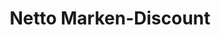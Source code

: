 ---
title: "Netto Marken-Discount"
url: /verden-aller/netto-marken-discount-artilleriestrasse/
shop: Supermarkt
---